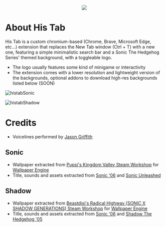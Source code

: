 <p align="center">
  <img src="https://github.com/user-attachments/assets/33fadfc7-29e9-4e34-85a9-a758b9694d02" />
</p>

# About His Tab

His Tab is a custom chromium-based (Chrome, Brave, Microsoft Edge, etc...) extension that replaces the New Tab window (Ctrl + T) with a new one, featuring a simple minimalistic search bar and a Sonic The Hedgehog Series' themed background, with a toggleable logo.

+ The logo usually features some kind of minigame or interactivity
+ The extension comes with a lower resolution and lightweight version of the backgrounds, optional addons to download high-res backgrounds listed below (SOON)

![histabSonic](https://github.com/user-attachments/assets/62f02491-442e-4be3-ae76-32dd8d81490e)

![histabShadow](https://github.com/user-attachments/assets/cc3ab462-5152-4276-af41-2380da81128b)

# Credits

+ Voicelines performed by [Jason Griffith](https://en.wikipedia.org/wiki/Jason_Griffith)

## Sonic

+ Wallpaper extracted from [Pupsi's Kingdom Valley Steam Workshop](https://steamcommunity.com/sharedfiles/filedetails/?id=2743712487) for [Wallpaper Engine](https://www.wallpaperengine.io/es)
+ Title, sounds and assets extracted from [Sonic '06](https://en.wikipedia.org/wiki/Sonic_the_Hedgehog_(2006_video_game)) and [Sonic Unleashed](https://es.wikipedia.org/wiki/Sonic_Unleashed)

## Shadow

+ Wallpaper extracted from [Beastdisi's Radical Highway (SONIC X SHADOW GENERATIONS) Steam Workshop](https://steamcommunity.com/sharedfiles/filedetails/?id=3371816035) for [Wallpaper Engine](https://www.wallpaperengine.io/es)
+ Title, sounds and assets extracted from [Sonic '06](https://en.wikipedia.org/wiki/Sonic_the_Hedgehog_(2006_video_game)) and [Shadow The Hedgehog '05](https://en.wikipedia.org/wiki/Shadow_the_Hedgehog_(video_game))
